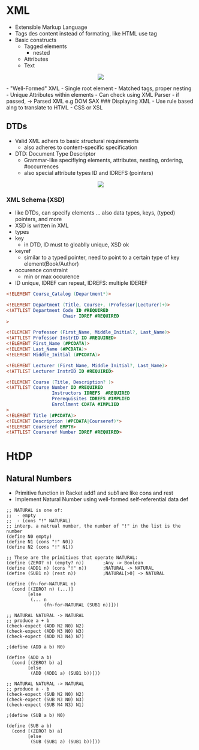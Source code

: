 # XML
- Extensible Markup Language
- Tags des content instead of formating, like HTML use tag
- Basic constructs
  - Tagged elements
    - nested
  - Attributes
  - Text
<p align="center">
	<img src="https://i.imgur.com/O235m9t.png">
</p>
- "Well-Formed" XML
  - Single root element
  - Matched tags, proper nesting
  - Unique Attributes within elements
  - Can check using XML Parser
    - if passed, -> Parsed XML e.g DOM SAX
### Displaying XML
- Use rule based alng to translate to HTML
  - CSS or XSL

## DTDs
- Valid XML adhers to basic structural requirements
  - also adheres to content-specific specification
- DTD: Document Type Descriptor
  - Grammar-like specifiying elements, attributes, nesting, ordering, #occurrences
  - also special attribute types ID and IDREFS (pointers)

<p align="center">
	<img src="https://i.imgur.com/cBSI2kd.png">
</p>

### XML Schema (XSD)
- like DTDs, can specify elements ... also data types, keys, (typed) pointers, and more
- XSD is written in XML
- types
- key
  - in DTD, ID must to gloablly unique, XSD ok 
- keyref
  - similar to a typed pointer, need to point to a certain type of key element(Book/Author)
- occurence constraint
  - min or max occurence
- ID unique, IDREF can repeat, IDREFS: multiple IDEREF
```dtd
<!ELEMENT Course_Catalog (Department*)>

<!ELEMENT Department (Title, Course+, (Professor|Lecturer)+)>
<!ATTLIST Department Code ID #REQUIRED
					 Chair IDREF #REQUIRED
>

<!ELEMENT Professor (First_Name, Middle_Initial?, Last_Name)>
<!ATTLIST Professor InstrID ID #REQUIRED>
<!ELEMENT First_Name (#PCDATA)>
<!ELEMENT Last_Name (#PCDATA)>
<!ELEMENT Middle_Initial (#PCDATA)>

<!ELEMENT Lecturer (First_Name, Middle_Initial?, Last_Name)>
<!ATTLIST Lecturer InstrID ID #REQUIRED>

<!ELEMENT Course (Title, Description? )>
<!ATTLIST Course Number ID #REQUIRED
				 Instructors IDREFS  #REQUIRED
				 Prerequisites IDREFS #IMPLIED
				 Enrollment CDATA #IMPLIED
>
<!ELEMENT Title (#PCDATA)>
<!ELEMENT Description (#PCDATA|Courseref)*>
<!ELEMENT Courseref EMPTY>
<!ATTLIST Courseref Number IDREF #REQUIRED>
```

# HtDP
## Natural Numbers
- Primitive function in Racket add1 and sub1 are like cons and rest
- Implement Natural Number using well-formed self-referential data def
```rkt
;; NATURAL is one of:
;;  - empty
;;  - (cons "!" NATURAL)
;; interp. a natrual number, the number of "!" in the list is the number 
(define N0 empty)
(define N1 (cons "!" N0))
(define N2 (cons "!" N1))

;; These are the primitives that operate NATURAL:
(define (ZERO? n) (empty? n))		;Any -> Boolean
(define (ADD1 n) (cons "!" n))		;NATURAL -> NATURAL
(define (SUB1 n) (rest n))			;NATURAL[>0] -> NATURAL

(define (fn-for-NATURAL n)
  (cond [(ZERO? n) (...)]
		[else
		 (... n
			  (fn-for-NATURAL (SUB1 n))]))

;; NATURAL NATURAL -> NATURAL
;; produce a + b
(check-expect (ADD N2 N0) N2)
(check-expect (ADD N3 N0) N3)
(check-expect (ADD N3 N4) N7)

;(define (ADD a b) N0)

(define (ADD a b)
  (cond [(ZERO? b) a]
		[else
		 (ADD (ADD1 a) (SUB1 b))]))

;; NATURAL NATURAL -> NATURAL
;; produce a - b
(check-expect (SUB N2 N0) N2)
(check-expect (SUB N3 N0) N3)
(check-expect (SUB N4 N3) N1)

;(define (SUB a b) N0)

(define (SUB a b)
  (cond [(ZERO? b) a]
		[else
		 (SUB (SUB1 a) (SUB1 b))]))
```

